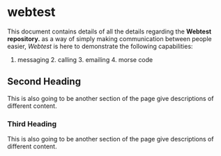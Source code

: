 # webtest
This document contains details of all the details regarding the **Webtest repository.** as a way of simply making communication between people easier, *Webtest* is here to demonstrate the following capabilities: 
1. messaging 2. calling 3. emailing 4. morse code
## Second Heading
This is also going to be another section of the page give descriptions of different content.
### Third Heading
This is also going to be another section of the page give descriptions of different content.
